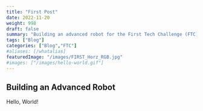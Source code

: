 ```yaml
---
title: "First Post"
date: 2022-11-20
weight: 998
draft: false
summary: "Building an advanced robot for the First Tech Challenge (FTC) Competitions."
tags: ["Blog"]
categories: ["Blog","FTC"]
#aliases: [/whatalias]
featuredImage: "/images/FIRST_Horz_RGB.jpg"
#images: ["/images/hello-world.gif"]
---
```


## Building an Advanced Robot

Hello, World!

